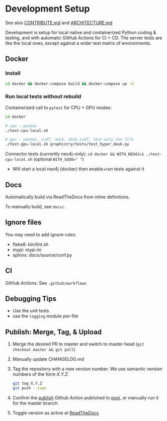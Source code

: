 # Development Setup

See also [CONTRIBUTE.md](contribute.md) and [ARCHITECTURE.md](architecture.md)

Development is setup for local native and containerized Python coding & testing, and with automatic GitHub Actions for CI + CD. The server tests are like the local ones, except against a wider test matrix of environments.

## Docker

### Install

```bash
cd docker && docker-compose build && docker-compose up -d
```
### Run local tests without rebuild

Containerized call to `pytest` for CPU + GPU modes:

```bash
cd docker

# cpu - pandas
./test-cpu-local.sh

# gpu - pandas, cudf, dask, dask_cudf; test only one file
./test-gpu-local.sh graphistry/tests/test_hyper_dask.py
```

Connector tests (currently neo4j-only): `cd docker && WITH_NEO4J=1 ./test-cpu-local.sh` (optional `WITH_SUDO=" "`)

* Will start a local neo4j (docker) then enable+run tests against it


## Docs

Automatically build via ReadTheDocs from inline definitions.

To manually build, see `docs/`.

## Ignore files

You may need to add ignore rules:

* flake8: bin/lint.sh
* mypi: mypi.ini
* sphinx: docs/source/conf.py


## CI

GitHub Actions: See `.github/workflows`


## Debugging Tips

* Use the unit tests
* use the `logging` module per-file


## Publish: Merge, Tag, & Upload

1. Merge the desired PR to master and switch to master head (`git checkout master && git pull`)

1. Manually update CHANGELOG.md

1. Tag the repository with a new version number. We use semantic version numbers of the form *X.Y.Z*.

	```sh
	git tag X.Y.Z
	git push --tags
	```

1. Confirm the [publish](https://github.com/graphistry/pygraphistry/actions?query=workflow%3A%22Publish+Python+%F0%9F%90%8D+distributions+%F0%9F%93%A6+to+PyPI+and+TestPyPI%22) Github Action published to [pypi](https://pypi.org/project/graphistry/), or manually run it for the master branch

1. Toggle version as active at [ReadTheDocs](https://readthedocs.org/projects/pygraphistry/versions/)